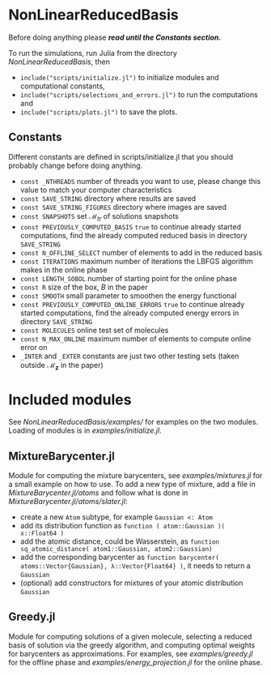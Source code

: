 # NonLinearReducedBasis

Before doing anything please ***read until the Constants section.***

To run the simulations, run Julia from the directory *NonLinearReducedBasis*, then  
- `include("scripts/initialize.jl")` to initialize modules and computational constants,  
- `include("scripts/selections_and_errors.jl")` to run the computations and  
- `include("scripts/plots.jl")` to save the plots.

## Constants

Different constants are defined in scripts/initialize.jl that you should probably change before doing anything.
- `const _NTHREADS` number of threads you want to use, please change this value to match your computer characteristics
- `const SAVE_STRING` directory where results are saved
- `const SAVE_STRING_FIGURES` directory where images are saved
- `const SNAPSHOTS` set $`\mathcal{M}_{tr}`$ of solutions snapshots
- `const PREVIOUSLY_COMPUTED_BASIS` `true` to continue already started computations, find the already computed reduced basis in directory `SAVE_STRING`
- `const N_OFFLINE_SELECT` number of elements to add in the reduced basis
- `const ITERATIONS` maximum number of iterations the LBFGS algorithm makes in the online phase
- `const LENGTH_SOBOL` number of starting point for the online phase
- `const R` size of the box, $B$ in the paper
- `const SMOOTH` small parameter to smoothen the energy functional
- `const PREVIOUSLY_COMPUTED_ONLINE_ERRORS` `true` to continue already started computations, find the already computed energy errors in directory `SAVE_STRING`
- `const MOLECULES` online test set of molecules
- `const N_MAX_ONLINE` maximum number of elements to compute online error on
- `_INTER` and `_EXTER` constants are just two other testing sets (taken outside $`\mathcal{M}_{\mathbf{z}}`$ in the paper)

# Included modules

See *NonLinearReducedBasis/examples/* for examples on the two modules. Loading of modules is in *examples/initialize.jl*.

## MixtureBarycenter.jl

Module for computing the mixture barycenters, see *examples/mixtures.jl* for a small example on how to use.
To add a new type of mixture, add a file in *MixtureBarycenter.jl/atoms* and follow what is done in *MixtureBarycenter.jl/atoms/slater.jl*:
- create a new `Atom` subtype, for example `Gaussian <: Atom`
- add its distribution function as `function ( atom::Gaussian )( x::Float64 )`
- add the atomic distance, could be Wasserstein, as `function sq_atomic_distance( atom1::Gaussian, atom2::Gaussian)`
- add the corresponding barycenter as `function barycenter( atoms::Vector{Gaussian}, λ::Vector{Float64} )`, it needs to return a `Gaussian`
- (optional) add constructors for mixtures of your atomic distribution `Gaussian`

## Greedy.jl

Module for computing solutions of a given molecule, selecting a reduced basis of solution via the greedy algorithm, and computing optimal weights for barycenters as approximations.
For examples, see *examples/greedy.jl* for the offline phase and *examples/energy_projection.jl* for the online phase.
